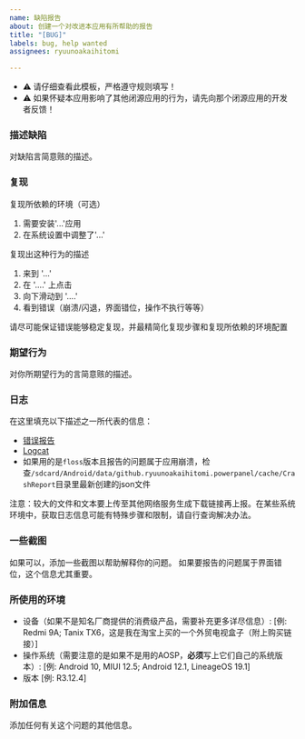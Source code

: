 ```yaml
---
name: 缺陷报告
about: 创建一个对改进本应用有所帮助的报告
title: "[BUG]"
labels: bug, help wanted
assignees: ryuunoakaihitomi

---
```


* ⚠ 请仔细查看此模板，严格遵守规则填写！
* ⚠ 如果怀疑本应用影响了其他闭源应用的行为，请先向那个闭源应用的开发者反馈！

### 描述缺陷
对缺陷言简意赅的描述。

### 复现
复现所依赖的环境（可选）
1. 需要安装'...'应用
2. 在系统设置中调整了'...'

复现出这种行为的描述
1. 来到 '...'
2. 在 '....' 上点击
3. 向下滑动到 '....'
4. 看到错误（崩溃/闪退，界面错位，操作不执行等等）

请尽可能保证错误能够稳定复现，并最精简化复现步骤和复现所依赖的环境配置

### 期望行为
对你所期望行为的言简意赅的描述。

### 日志
在这里填充以下描述之一所代表的信息：
* [错误报告](https://developer.android.google.cn/studio/debug/bug-report?hl=zh-cn)
* [Logcat](https://developer.android.google.cn/studio/command-line/logcat?hl=zh_cn)
* 如果用的是`floss`版本且报告的问题属于应用崩溃，检查`/sdcard/Android/data/github.ryuunoakaihitomi.powerpanel/cache/CrashReport`目录里最新创建的json文件
  
注意：较大的文件和文本要上传至其他网络服务生成下载链接再上报。在某些系统环境中，获取日志信息可能有特殊步骤和限制，请自行查询解决办法。

### 一些截图
如果可以，添加一些截图以帮助解释你的问题。
如果要报告的问题属于界面错位，这个信息尤其重要。

### 所使用的环境
 - 设备（如果不是知名厂商提供的消费级产品，需要补充更多详尽信息）: [例: Redmi 9A; Tanix TX6，这是我在淘宝上买的一个外贸电视盒子（附上购买链接）]
 - 操作系统（需要注意的是如果不是用的AOSP，**必须**写上它们自己的系统版本）: [例: Android 10, MIUI 12.5; Android 12.1, LineageOS 19.1]
 - 版本 [例: R3.12.4]

### 附加信息
添加任何有关这个问题的其他信息。
